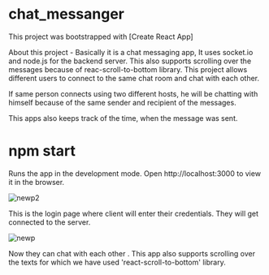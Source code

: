 # chat_messanger
This project was bootstrapped with [Create React App]

About this project - Basically it is a chat messaging app, It uses socket.io and node.js for the backend server. This also supports scrolling over the messages because of reac-scroll-to-bottom library. This project allows different users to connect to the same chat room and chat with each other.

If same person connects using two different hosts, he will be chatting with himself because of the same sender and recipient of the messages.

This apps also keeps track of the time, when the message was sent.

# npm start
Runs the app in the development mode.
Open http://localhost:3000 to view it in the browser.

![newp2](https://user-images.githubusercontent.com/84314022/193533132-b79019f7-8181-4d43-a0fb-6e08961ef7dd.png)

This is the login page where client will enter their credentials.
They will get connected to the server.

![newp](https://user-images.githubusercontent.com/84314022/193533323-cae080b2-5ffa-4a57-8d43-31ec867a2abd.png)

Now they can chat with each other .
This app also supports scrolling over the texts for which we have used 'react-scroll-to-bottom' library.
